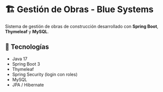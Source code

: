# 🏗️ Gestión de Obras - Blue Systems

Sistema de gestión de obras de construcción desarrollado con **Spring Boot**, **Thymeleaf** y **MySQL**.

## 🚀 Tecnologías
- Java 17
- Spring Boot 3
- Thymeleaf
- Spring Security (login con roles)
- MySQL
- JPA / Hibernate
